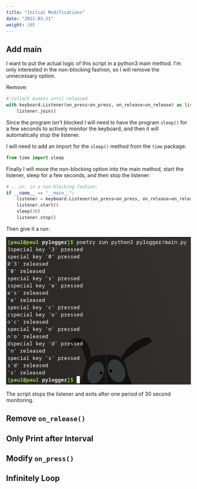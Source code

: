 ```yaml
---
title: "Initial Modifications"
date: "2022-03-21"
weight: 105
---
```


## Add main

I want to put the actual logic of this script in a python3 main method. I'm only interested in the non-blocking fashion, so I will remove the unnecessary option.

Remove:

```python
# Collect events until released
with keyboard.Listener(on_press=on_press, on_release=on_release) as listener:
    listener.join()
```

Since the program isn't blocked I will need to have the program `sleep()` for a few seconds to actively monitor the keyboard, and then it will automatically stop the listener. 

I will need to add an import for the `sleep()` method from the `time` package:

```python
from time import sleep
```

Finally I will move the non-blocking option into the main method, start the listener, sleep for a few seconds, and then stop the listener:

```python
# ...or, in a non-blocking fashion:
if __name__ == "__main__":
    listener = keyboard.Listener(on_press=on_press, on_release=on_release)
    listener.start()
    sleep(30)
    listener.stop()
```

Then give it a run:

![Run after adding main](pictures/add-main.png)

The script stops the listener and exits after one period of 30 second monitoring.

## Remove `on_release()`

## Only Print after Interval

## Modify `on_press()`

## Infinitely Loop